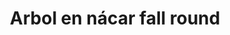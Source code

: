 ---
title: Arbol en nácar fall round
date: 
draft: false

# descripcion
description : Aros colgantes pasantes en plata 925 y nácar.

materials: Plata 925

color: 

dimensions: Largo total 3cm. Ancho dije 1.4cm

code: 01-01-0966

type: "Aros"

categories: []

price: $12.090,00

price_eftvo: $10.280,00

# Images
# first image will be shown in the product page
images:
  # - image: "images/path_to_image"
  # La ubicacion de las imagenes es imagenes/Aros/Aros.Colgantes/01-01-0966-arbol-en-nacar-fall-round
  - image: "./images/aros/colgantes/01-01-0966-arbol-en-nacar-fall-round.jpg"
---